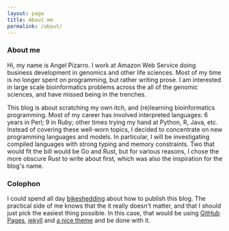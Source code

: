 ```yaml
---
layout: page
title: About me
permalink: /about/
---
```


### About me

Hi, my name is Angel Pizarro. I work at Amazon Web Service doing business development in genomics and other life sciences. Most of my time is no longer spent on programming, but rather writing prose. I am interested in large scale bioinformatics problems across the all of the genomic sciences, and have missed being in the trenches.

This blog is about scratching my own itch, and (re)learning bioinformatics programming. Most of my career has involved interpreted languages: 6 years in Perl; 9 in Ruby; other times trying my hand at Python, R, Java, etc. Instead of covering these well-worn topics, I decided to concentrate on new programming languages and models. In particular, I will be investigating  compiled languages with strong typing and memory constraints. Two that would fit the bill would be Go and Rust, but for various reasons, I chose the more obscure Rust to write about first, which was also the inspiration for the blog's name.


### Colophon

I could spend all day [bikeshedding](http://www.urbandictionary.com/define.php?term=bikeshedding) about how to publish this blog. The practical side of me knows that the it really doesn't matter, and that I should just pick the easiest thing possible. In this case, that would be using [GitHub Pages](https://pages.github.com/), [jekyll](http://jekyllrb.com/) and [a nice theme](http://jekyllthemes.org/themes/harmony/) and be done with it.


